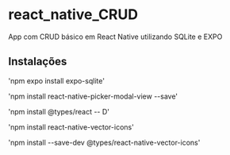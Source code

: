 # react_native_CRUD
App com CRUD básico em React Native utilizando SQLite e EXPO

## Instalações
'npm expo install expo-sqlite'

'npm install react-native-picker-modal-view --save'

'npm install @types/react -- D'

'npm install react-native-vector-icons'

'npm install --save-dev @types/react-native-vector-icons'
